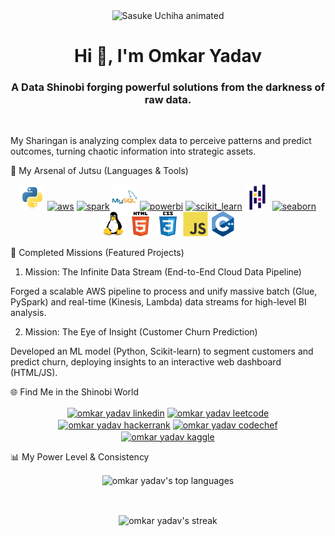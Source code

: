<div align="center">
<img src="https://www.google.com/search?q=https://media.giphy.com/media/C24s22tru0aFG/giphy.gif" alt="Sasuke Uchiha animated" width="600"/>
</div>

<h1 align="center">Hi 👋, I'm Omkar Yadav</h1>
<h3 align="center">A Data Shinobi forging powerful solutions from the darkness of raw data.</h3>

<br>

My Sharingan is analyzing complex data to perceive patterns and predict outcomes, turning chaotic information into strategic assets.

🥷 My Arsenal of Jutsu (Languages & Tools)
<p align="center">
<a href="https://www.python.org" target="_blank" rel="noreferrer"><img src="https://raw.githubusercontent.com/devicons/devicon/master/icons/python/python-original.svg" alt="python" width="40" height="40"/></a>
<a href="https://aws.amazon.com" target="_blank" rel="noreferrer"><img src="https://www.google.com/search?q=https://raw.githubusercontent.com/devicons/devicon/master/icons/amazonwebservices/amazonwebservices-original-wordmark.svg" alt="aws" width="40" height="40"/></a>
<a href="https://spark.apache.org/" target="_blank" rel="noreferrer"><img src="https://www.google.com/search?q=https://www.vectorlogo.zone/logos/apache_spark/apache_spark-icon.svg" alt="spark" width="40" height="40"/></a>
<a href="https://www.mysql.com/" target="_blank" rel="noreferrer"><img src="https://raw.githubusercontent.com/devicons/devicon/master/icons/mysql/mysql-original-wordmark.svg" alt="mysql" width="40" height="40"/></a>
<a href="https://powerbi.microsoft.com/en-us/" target="_blank" rel="noreferrer"><img src="https://www.google.com/search?q=https://www.vectorlogo.zone/logos/microsoft_powerbi/microsoft_powerbi-icon.svg" alt="powerbi" width="40" height="40"/></a>
<a href="https://scikit-learn.org/" target="_blank" rel="noreferrer"><img src="https://upload.wikimedia.org/wikipedia/commons/0/05/Scikit_learn_logo_small.svg" alt="scikit_learn" width="40" height="40"/></a>
<a href="https://pandas.pydata.org/" target="_blank" rel="noreferrer"><img src="https://raw.githubusercontent.com/devicons/devicon/2ae2a900d2f041da66e950e4d48052658d850630/icons/pandas/pandas-original.svg" alt="pandas" width="40" height="40"/></a>
<a href="https://seaborn.pydata.org/" target="_blank" rel="noreferrer"><img src="https://seaborn.pydata.org/_images/logo-mark-lightbg.svg" alt="seaborn" width="40" height="40"/></a>
<a href="https://www.linux.org/" target="_blank" rel="noreferrer"><img src="https://raw.githubusercontent.com/devicons/devicon/master/icons/linux/linux-original.svg" alt="linux" width="40" height="40"/></a>
<a href="https://www.w3.org/html/" target="_blank" rel="noreferrer"><img src="https://raw.githubusercontent.com/devicons/devicon/master/icons/html5/html5-original-wordmark.svg" alt="html5" width="40" height="40"/></a>
<a href="https://www.w3schools.com/css/" target="_blank" rel="noreferrer"><img src="https://raw.githubusercontent.com/devicons/devicon/master/icons/css3/css3-original-wordmark.svg" alt="css3" width="40" height="40"/></a>
<a href="https://developer.mozilla.org/en-US/docs/Web/JavaScript" target="_blank" rel="noreferrer"><img src="https://raw.githubusercontent.com/devicons/devicon/master/icons/javascript/javascript-original.svg" alt="javascript" width="40" height="40"/></a>
<a href="https://www.w3schools.com/cpp/" target="_blank" rel="noreferrer"><img src="https://raw.githubusercontent.com/devicons/devicon/master/icons/cplusplus/cplusplus-original.svg" alt="cplusplus" width="40" height="40"/></a>
</p>

📜 Completed Missions (Featured Projects)
1. Mission: The Infinite Data Stream (End-to-End Cloud Data Pipeline)

Forged a scalable AWS pipeline to process and unify massive batch (Glue, PySpark) and real-time (Kinesis, Lambda) data streams for high-level BI analysis.

2. Mission: The Eye of Insight (Customer Churn Prediction)

Developed an ML model (Python, Scikit-learn) to segment customers and predict churn, deploying insights to an interactive web dashboard (HTML/JS).

🌐 Find Me in the Shinobi World
<p align="center">
<!-- IMPORTANT: Replace 'your-linkedin-profile' with your actual LinkedIn profile name -->
<a href="https://www.google.com/search?q=https://linkedin.com/in/your-linkedin-profile" target="_blank" rel="noreferrer"><img align="center" src="https://raw.githubusercontent.com/rahuldkjain/github-profile-readme-generator/master/src/images/icons/Social/linked-in-alt.svg" alt="omkar yadav linkedin" height="40" width="50" /></a>
<!-- IMPORTANT: Replace 'your-leetcode-username' with your actual LeetCode username -->
<a href="https://www.google.com/search?q=https://www.leetcode.com/your-leetcode-username" target="_blank" rel="noreferrer"><img align="center" src="https://raw.githubusercontent.com/rahuldkjain/github-profile-readme-generator/master/src/images/icons/Social/leet-code.svg" alt="omkar yadav leetcode" height="40" width="50" /></a>
<!-- IMPORTANT: Replace 'your-hackerrank-username' with your actual HackerRank username -->
<a href="https://www.google.com/search?q=https://www.hackerrank.com/your-hackerrank-username" target="_blank" rel="noreferrer"><img align="center" src="https://raw.githubusercontent.com/rahuldkjain/github-profile-readme-generator/master/src/images/icons/Social/hackerrank.svg" alt="omkar yadav hackerrank" height="40" width="50" /></a>
<!-- IMPORTANT: Replace 'your-codechef-username' with your actual CodeChef username -->
<a href="https://www.google.com/search?q=https://www.codechef.com/users/your-codechef-username" target="_blank" rel="noreferrer"><img align="center" src="https://cdn.jsdelivr.net/npm/simple-icons@3.1.0/icons/codechef.svg" alt="omkar yadav codechef" height="40" width="50" /></a>
<!-- IMPORTANT: Replace 'your-kaggle-username' with your actual Kaggle username -->
<a href="https://www.google.com/search?q=https://kaggle.com/your-kaggle-username" target="_blank" rel="noreferrer"><img align="center" src="https://raw.githubusercontent.com/rahuldkjain/github-profile-readme-generator/master/src/images/icons/Social/kaggle.svg" alt="omkar yadav kaggle" height="40" width="50" /></a>
</p>

📊 My Power Level & Consistency
<p align="center">
<!-- IMPORTANT: Replace 'your-github-username' with your actual GitHub username -->
<img align="center" src="https://www.google.com/search?q=https://github-readme-stats.vercel.app/api/top-langs%3Fusername%3Dyour-github-username%26show_icons%3Dtrue%26locale%3Den%26layout%3Dcompact%26theme%3Dvision-friendly-dark" alt="omkar yadav's top languages" />
</p>
<br>
<p align="center">
<!-- IMPORTANT: Replace 'your-github-username' with your actual GitHub username -->
<img align="center" src="https://www.google.com/search?q=https://github-readme-streak-stats.herokuapp.com/%3Fuser%3Dyour-github-username%26theme%3Dvision-friendly-dark" alt="omkar yadav's streak" />
</p>
